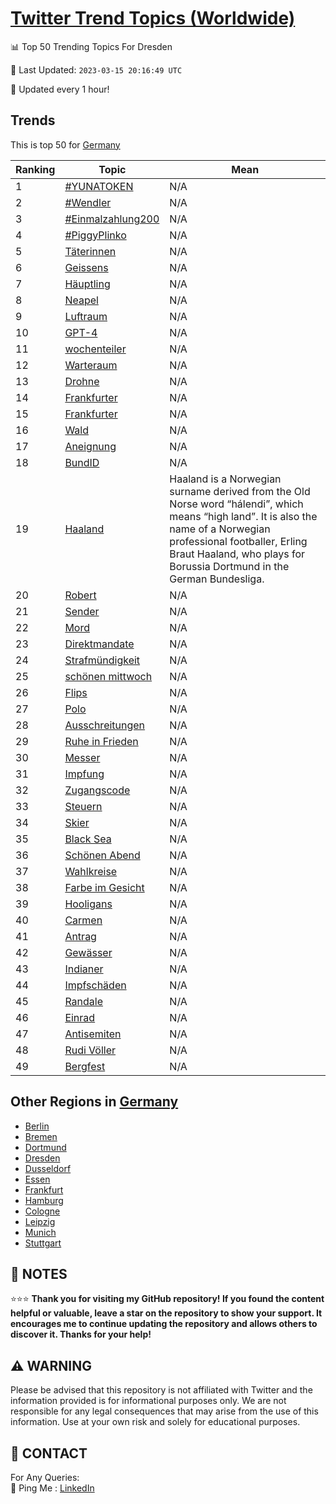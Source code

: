 [Twitter Trend Topics (Worldwide)](https://github.com/ErcinDedeoglu/Twitter-Trend-Topics)
==========


📊 Top 50 Trending Topics For Dresden

📆 Last Updated: `2023-03-15 20:16:49 UTC`

🔧 Updated every 1 hour!


## Trends

This is top 50 for [Germany](</Germany>)

| Ranking | Topic | Mean |
| ------- | ------------ | ------------ |
| 1 | [#YUNATOKEN](http://twitter.com/search?q=%23YUNATOKEN) | N/A |
| 2 | [#Wendler](http://twitter.com/search?q=%23Wendler) | N/A |
| 3 | [#Einmalzahlung200](http://twitter.com/search?q=%23Einmalzahlung200) | N/A |
| 4 | [#PiggyPlinko](http://twitter.com/search?q=%23PiggyPlinko) | N/A |
| 5 | [Täterinnen](http://twitter.com/search?q=T%c3%a4terinnen) | N/A |
| 6 | [Geissens](http://twitter.com/search?q=Geissens) | N/A |
| 7 | [Häuptling](http://twitter.com/search?q=H%c3%a4uptling) | N/A |
| 8 | [Neapel](http://twitter.com/search?q=Neapel) | N/A |
| 9 | [Luftraum](http://twitter.com/search?q=Luftraum) | N/A |
| 10 | [GPT-4](http://twitter.com/search?q=GPT-4) | N/A |
| 11 | [wochenteiler](http://twitter.com/search?q=wochenteiler) | N/A |
| 12 | [Warteraum](http://twitter.com/search?q=Warteraum) | N/A |
| 13 | [Drohne](http://twitter.com/search?q=Drohne) | N/A |
| 14 | [Frankfurter](http://twitter.com/search?q=Frankfurter) | N/A |
| 15 | [Frankfurter](http://twitter.com/search?q=Frankfurter) | N/A |
| 16 | [Wald](http://twitter.com/search?q=Wald) | N/A |
| 17 | [Aneignung](http://twitter.com/search?q=Aneignung) | N/A |
| 18 | [BundID](http://twitter.com/search?q=BundID) | N/A |
| 19 | [Haaland](http://twitter.com/search?q=Haaland) | Haaland is a Norwegian surname derived from the Old Norse word “hálendi”, which means “high land”. It is also the name of a Norwegian professional footballer, Erling Braut Haaland, who plays for Borussia Dortmund in the German Bundesliga. |
| 20 | [Robert](http://twitter.com/search?q=Robert) | N/A |
| 21 | [Sender](http://twitter.com/search?q=Sender) | N/A |
| 22 | [Mord](http://twitter.com/search?q=Mord) | N/A |
| 23 | [Direktmandate](http://twitter.com/search?q=Direktmandate) | N/A |
| 24 | [Strafmündigkeit](http://twitter.com/search?q=Strafm%c3%bcndigkeit) | N/A |
| 25 | [schönen mittwoch](http://twitter.com/search?q=sch%c3%b6nen+mittwoch) | N/A |
| 26 | [Flips](http://twitter.com/search?q=Flips) | N/A |
| 27 | [Polo](http://twitter.com/search?q=Polo) | N/A |
| 28 | [Ausschreitungen](http://twitter.com/search?q=Ausschreitungen) | N/A |
| 29 | [Ruhe in Frieden](http://twitter.com/search?q=Ruhe+in+Frieden) | N/A |
| 30 | [Messer](http://twitter.com/search?q=Messer) | N/A |
| 31 | [Impfung](http://twitter.com/search?q=Impfung) | N/A |
| 32 | [Zugangscode](http://twitter.com/search?q=Zugangscode) | N/A |
| 33 | [Steuern](http://twitter.com/search?q=Steuern) | N/A |
| 34 | [Skier](http://twitter.com/search?q=Skier) | N/A |
| 35 | [Black Sea](http://twitter.com/search?q=Black+Sea) | N/A |
| 36 | [Schönen Abend](http://twitter.com/search?q=Sch%c3%b6nen+Abend) | N/A |
| 37 | [Wahlkreise](http://twitter.com/search?q=Wahlkreise) | N/A |
| 38 | [Farbe im Gesicht](http://twitter.com/search?q=Farbe+im+Gesicht) | N/A |
| 39 | [Hooligans](http://twitter.com/search?q=Hooligans) | N/A |
| 40 | [Carmen](http://twitter.com/search?q=Carmen) | N/A |
| 41 | [Antrag](http://twitter.com/search?q=Antrag) | N/A |
| 42 | [Gewässer](http://twitter.com/search?q=Gew%c3%a4sser) | N/A |
| 43 | [Indianer](http://twitter.com/search?q=Indianer) | N/A |
| 44 | [Impfschäden](http://twitter.com/search?q=Impfsch%c3%a4den) | N/A |
| 45 | [Randale](http://twitter.com/search?q=Randale) | N/A |
| 46 | [Einrad](http://twitter.com/search?q=Einrad) | N/A |
| 47 | [Antisemiten](http://twitter.com/search?q=Antisemiten) | N/A |
| 48 | [Rudi Völler](http://twitter.com/search?q=Rudi+V%c3%b6ller) | N/A |
| 49 | [Bergfest](http://twitter.com/search?q=Bergfest) | N/A |



## Other Regions in [Germany](</Germany>)

* [Berlin](</Germany/Berlin.md>)
* [Bremen](</Germany/Bremen.md>)
* [Dortmund](</Germany/Dortmund.md>)
* [Dresden](</Germany/Dresden.md>)
* [Dusseldorf](</Germany/Dusseldorf.md>)
* [Essen](</Germany/Essen.md>)
* [Frankfurt](</Germany/Frankfurt.md>)
* [Hamburg](</Germany/Hamburg.md>)
* [Cologne](</Germany/Cologne.md>)
* [Leipzig](</Germany/Leipzig.md>)
* [Munich](</Germany/Munich.md>)
* [Stuttgart](</Germany/Stuttgart.md>)



## 📝 NOTES

⭐⭐⭐ **Thank you for visiting my GitHub repository! If you found the content helpful or valuable, leave a star on the repository to show your support. It encourages me to continue updating the repository and allows others to discover it. Thanks for your help!**


## ⚠️ WARNING

Please be advised that this repository is not affiliated with Twitter and the information provided is for informational purposes only. We are not responsible for any legal consequences that may arise from the use of this information. Use at your own risk and solely for educational purposes.


## 📨 CONTACT

 For Any Queries:  
            🏓 Ping Me : [LinkedIn](https://www.linkedin.com/in/ercindedeoglu/)

